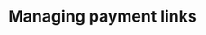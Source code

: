 ---
title : "Managing payment links"
meta_title: "Managing payment links - MultiSafepay Docs"
weight: 14
read_more: "."
symlink: '/payment-links/'
---